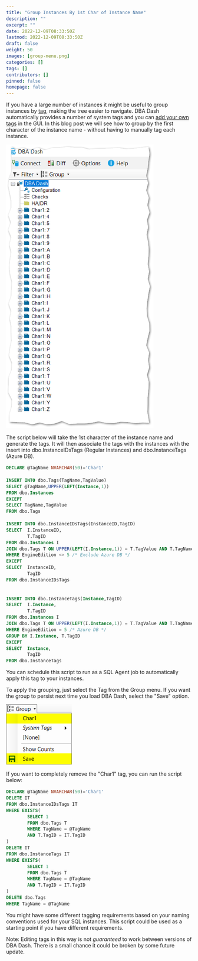 ```yaml
---
title: "Group Instances By 1st Char of Instance Name"
description: ""
excerpt: ""
date: 2022-12-09T08:33:50Z
lastmod: 2022-12-09T08:33:50Z
draft: false
weight: 50
images: [group-menu.png]
categories: []
tags: []
contributors: []
pinned: false
homepage: false
---
```

If you have a large number of instances it might be useful to group instances by [tag](/docs/help/tagging/), making the tree easier to navigate.  DBA Dash automatically provides a number of system tags and you can [add your own tags](/docs/help/tagging/#user-tags) in the GUI.  In this blog post we will see how to group by the first character of the instance name - without having to manually tag each instance.

![Group by 1st char of instance name](char1group.png)

The script below will take the 1st character of the instance name and generate the tags.  It will then associate the tags with the instances with the insert into dbo.InstanceIDsTags (Regular Instances) and dbo.InstanceTags (Azure DB).  

```sql
DECLARE @TagName NVARCHAR(50)='Char1'

INSERT INTO dbo.Tags(TagName,TagValue)
SELECT @TagName,UPPER(LEFT(Instance,1))
FROM dbo.Instances
EXCEPT
SELECT TagName,TagValue
FROM dbo.Tags

INSERT INTO dbo.InstanceIDsTags(InstanceID,TagID)
SELECT  I.InstanceID,
        T.TagID
FROM dbo.Instances I
JOIN dbo.Tags T ON UPPER(LEFT(I.Instance,1)) = T.TagValue AND T.TagName = @TagName
WHERE EngineEdition <> 5 /* Exclude Azure DB */
EXCEPT
SELECT  InstanceID,
        TagID
FROM dbo.InstanceIDsTags


INSERT INTO dbo.InstanceTags(Instance,TagID)
SELECT  I.Instance,
        T.TagID
FROM dbo.Instances I
JOIN dbo.Tags T ON UPPER(LEFT(I.Instance,1)) = T.TagValue AND T.TagName = @TagName
WHERE EngineEdition = 5 /* Azure DB */
GROUP BY I.Instance, T.TagID
EXCEPT
SELECT  Instance,
        TagID
FROM dbo.InstanceTags
```

You can schedule this script to run as a SQL Agent job to automatically apply this tag to your instances.

To apply the grouping, just select the Tag from the Group menu.  If you want the group to persist next time you load DBA Dash, select the "Save" option.

![Group by Tag](group-menu.png)

If you want to completely remove the "Char1" tag, you can run the script below:

```sql
DECLARE @TagName NVARCHAR(50)='Char1'
DELETE IT 
FROM dbo.InstanceIDsTags IT
WHERE EXISTS(
		SELECT 1
		FROM dbo.Tags T
		WHERE TagName = @TagName
		AND T.TagID = IT.TagID
)
DELETE IT 
FROM dbo.InstanceTags IT
WHERE EXISTS(
		SELECT 1
		FROM dbo.Tags T
		WHERE TagName = @TagName
		AND T.TagID = IT.TagID
)
DELETE dbo.Tags
WHERE TagName = @TagName
```

You might have some different tagging requirements based on your naming conventions used for your SQL instances.  This script could be used as a starting point if you have different requirements.

Note:  Editing tags in this way is not *guaranteed* to work between versions of DBA Dash.  There is a small chance it could be broken by some future update.